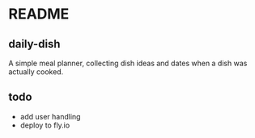 # README

## daily-dish
A simple meal planner, collecting dish ideas and dates when a dish was actually cooked.



## todo

* add user handling
* deploy to fly.io
